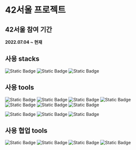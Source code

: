 # 42서울 프로젝트
## 42서울 참여 기간
  **2022.07.04 ~ 현재**

## 사용 stacks
![Static Badge](https://img.shields.io/badge/C-A8B9CC?style=flat-square&logo=C&logoColor=white) ![Static Badge](https://img.shields.io/badge/C%2B%2B-00599C?style=flat-square&logo=C%2B%2B&logoColor=white) ![Static Badge](https://img.shields.io/badge/Python-3776AB?style=flat-square&logo=python&logoColor=white)

## 사용 tools
![Static Badge](https://img.shields.io/badge/Docker-2496ED?style=flat-square&logo=docker&logoColor=white) ![Static Badge](https://img.shields.io/badge/VirtualBox-183A61?style=flat-square&logo=virtualbox&logoColor=white) ![Static Badge](https://img.shields.io/badge/Amazon%20Ec2-FF9900?style=flat-square&logo=amazonec2&logoColor=white) ![Static Badge](https://img.shields.io/badge/Django-092E20?style=flat-square&logo=django&logoColor=white) ![Static Badge](https://img.shields.io/badge/PostgrSQL-4169E1?style=flat-square&logo=postgresql&logoColor=white) ![Static Badge](https://img.shields.io/badge/Socket.io-%23010101?style=flat-square&logo=socket.io&logoColor=white) ![Static Badge](https://img.shields.io/badge/insomnia-%234000BF?style=flat-square&logo=insomnia&logoColor=white)

![Static Badge](https://img.shields.io/badge/zsh-000000?style=flat-square&logo=iterm2&logoColor=white) ![Static Badge](https://img.shields.io/badge/bash-%234EAA25?style=flat-square&logo=gnubash&logoColor=white) ![Static Badge](https://img.shields.io/badge/Visual%20Studio%20Code-007ACC?style=flat-square&logo=visualstudiocode&logoColor=white) 

## 사용 협업 tools
![Static Badge](https://img.shields.io/badge/Git-%23F05032?style=flat-square&logo=git&logoColor=white) ![Static Badge](https://img.shields.io/badge/GitHub-%23181717?style=flat-square&logo=github&logoColor=white) ![Static Badge](https://img.shields.io/badge/Jira-%230052CC?style=flat-square&logo=jira&logoColor=white) ![Static Badge](https://img.shields.io/badge/Notion-%23000000?style=flat-square&logo=notion&logoColor=%23000000&color=white)



